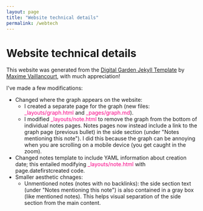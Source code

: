 ```yaml
---
layout: page
title: "Website technical details"
permalink: /webtech
---
```

# Website technical details

This website was generated from the [Digital Garden Jekyll Template](https://github.com/maximevaillancourt/digital-garden-jekyll-template) by [Maxime Vaillancourt](https://github.com/maximevaillancourt), with much appreciation!

I've made a few modifications:

- Changed where the graph appears on the website:
	- I created a separate page for the graph (new files: <span style="color:#f90185">_layouts/graph.html</span> and <span style="color:#f90185">_pages/graph.md</span>).
	- I modified <span style="color:#f90185">_layouts/note.html</span> to remove the graph from the bottom of individual notes pages.  Notes pages now instead include a link to the graph page (previous bullet) in the side section (under "Notes mentioning this note").  I did this because the graph can be annoying when you are scrolling on a mobile device (you get caught in the zoom).
- Changed notes template to include YAML information about creation date; this entailed modifying <span style="color:#f90185">_layouts/note.html</span> with page.datefirstcreated code.
- Smaller aesthetic chnages:
	- Unmentioned notes (notes with no backlinks): the side section text (under "Notes mentioning this note") is also contained in a gray box (like mentioned notes).  This helps visual separation of the side section from the main content.